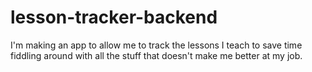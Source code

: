 # lesson-tracker-backend
I'm making an app to allow me to track the lessons I teach to save time fiddling around with all the stuff that doesn't make me better at my job.
